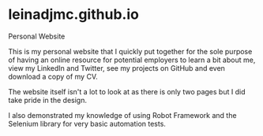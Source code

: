 # leinadjmc.github.io
Personal Website

This is my personal website that I quickly put together for the sole purpose of having an online resource for potential employers to
learn a bit about me, view my LinkedIn and Twitter, see my projects on GitHub and even download a copy of my CV.

The website itself isn't a lot to look at as there is only two pages but I did take pride in the design.

I also demonstrated my knowledge of using Robot Framework and the Selenium library for very basic automation tests.

